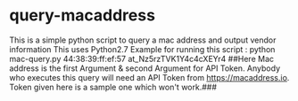 # query-macaddress
This is a simple python script to query a mac address and output vendor information
This uses Python2.7
Example for running this script : 
python mac-query.py 44:38:39:ff:ef:57 at_Nz5rzTVK1Y4c4cXEYr4
##Here Mac address is the first Argument & second Argument for API Token. Anybody who executes this query will need an API Token from https://macaddress.io. Token given here is a sample one which won't work.###
